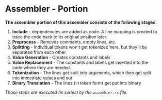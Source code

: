# Assembler - Portion

**The assembler portion of this assembler consists of the following stages:**

1. **Include** - dependencies are added as code. A line mapping is created to trace the code back to its original position later.
1. **Preprocess** - Removes comments, empty lines, etc.
1. **Splitting** - Individual tokens won't get tokenized here, but they'll be separated from each other.
1. **Value Generation** - Creates constants and labels
1. **Value Replacement** - The constants and labels get inserted into the code where they are needed.
1. **Tokenization** - The lines get split into arguments, which then get split into immediate values and out
1. **Binary Translation** - The lines (in token form) get put into binary

*Those steps are executed (in series) by the `assembler.rs` file.*